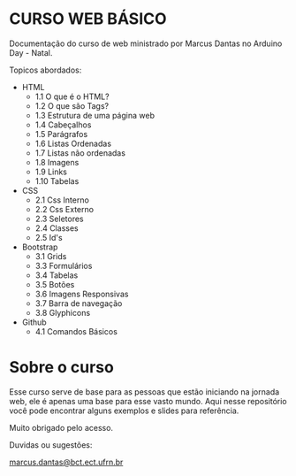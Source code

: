# CURSO WEB BÁSICO
Documentação do curso de web ministrado por Marcus Dantas no Arduino Day - Natal.

Topicos abordados: 
  - HTML
    - 1.1 O que é o HTML?
    - 1.2 O que são Tags?
    - 1.3 Estrutura de uma página web
    - 1.4 Cabeçalhos
    - 1.5 Parágrafos
    - 1.6 Listas Ordenadas
    - 1.7 Listas não ordenadas
    - 1.8 Imagens
    - 1.9 Links
    - 1.10 Tabelas
  - CSS
    - 2.1 Css Interno
    - 2.2 Css Externo
    - 2.3 Seletores
    - 2.4 Classes
    - 2.5 Id's
  - Bootstrap
    - 3.1 Grids
    - 3.3 Formulários
    - 3.4 Tabelas
    - 3.5 Botões 
    - 3.6 Imagens Responsivas 
    - 3.7 Barra de navegação
    - 3.8 Glyphicons
  - Github
    - 4.1 Comandos Básicos

# Sobre o curso
Esse curso serve de base para as pessoas que estão iniciando na jornada web, ele é apenas uma base para esse vasto mundo. Aqui nesse repositório você pode encontrar alguns exemplos e slides para referência.

Muito obrigado pelo acesso.

Duvidas ou sugestões:

marcus.dantas@bct.ect.ufrn.br

